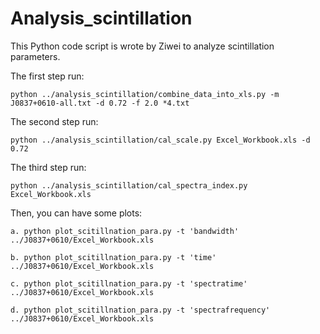 # Analysis_scintillation
This Python code script is wrote by Ziwei to analyze scintillation parameters. 

The first step run:

    python ../analysis_scintillation/combine_data_into_xls.py -m J0837+0610-all.txt -d 0.72 -f 2.0 *4.txt
    
The second step run:

    python ../analysis_scintillation/cal_scale.py Excel_Workbook.xls -d 0.72
    
The third step run:

    python ../analysis_scintillation/cal_spectra_index.py Excel_Workbook.xls
    
Then, you can have some plots:

    a. python plot_scitillnation_para.py -t 'bandwidth' ../J0837+0610/Excel_Workbook.xls
    
    b. python plot_scitillnation_para.py -t 'time' ../J0837+0610/Excel_Workbook.xls
    
    c. python plot_scitillnation_para.py -t 'spectratime' ../J0837+0610/Excel_Workbook.xls
    
    d. python plot_scitillnation_para.py -t 'spectrafrequency' ../J0837+0610/Excel_Workbook.xls
